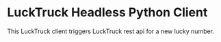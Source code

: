 # LuckTruck Headless Python Client
This LuckTruck client triggers LuckTruck rest api for a new lucky number.
